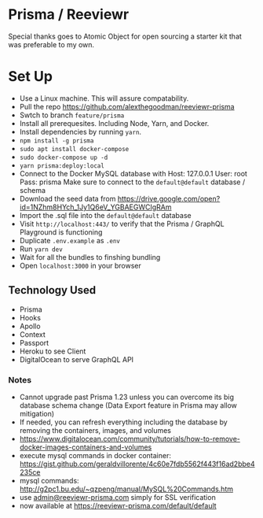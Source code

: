 # Prisma / Reeviewr

Special thanks goes to Atomic Object for open sourcing a starter kit that was preferable to my own.

# Set Up

- Use a Linux machine. This will assure compatability.
- Pull the repo https://github.com/alexthegoodman/reeviewr-prisma
- Swtch to branch `feature/prisma`
- Install all prerequesites. Including Node, Yarn, and Docker.
- Install dependencies by running `yarn`.
- `npm install -g prisma`
- `sudo apt install docker-compose`
- `sudo docker-compose up -d`
- `yarn prisma:deploy:local`
- Connect to the Docker MySQL database with
  Host: 127.0.0.1
  User: root
  Pass: prisma
  Make sure to connect to the `default@default` database / schema
- Download the seed data from https://drive.google.com/open?id=1NZhm8HYch_1Jy1Q6eV_YGBAEGWCIgRAm
- Import the .sql file into the `default@default` database
- Visit `http://localhost:443/` to verify that the Prisma / GraphQL Playground is functioning
- Duplicate `.env.example` as `.env`
- Run `yarn dev`
- Wait for all the bundles to finshing bundling
- Open `localhost:3000` in your browser

## Technology Used

- Prisma
- Hooks
- Apollo
- Context
- Passport
- Heroku to see Client
- DigitalOcean to serve GraphQL API

### Notes

- Cannot upgrade past Prisma 1.23 unless you can overcome its big database schema change (Data Export feature in Prisma may allow mitigation)
- If needed, you can refresh everything including the database by removing the containers, images, and volumes
- https://www.digitalocean.com/community/tutorials/how-to-remove-docker-images-containers-and-volumes
- execute mysql commands in docker container: https://gist.github.com/geraldvillorente/4c60e7fdb5562f443f16ad2bbe4235ce
- mysql commands: http://g2pc1.bu.edu/~qzpeng/manual/MySQL%20Commands.htm
- use admin@reeviewr-prisma.com simply for SSL verification
- now available at https://reeviewr-prisma.com/default/default
